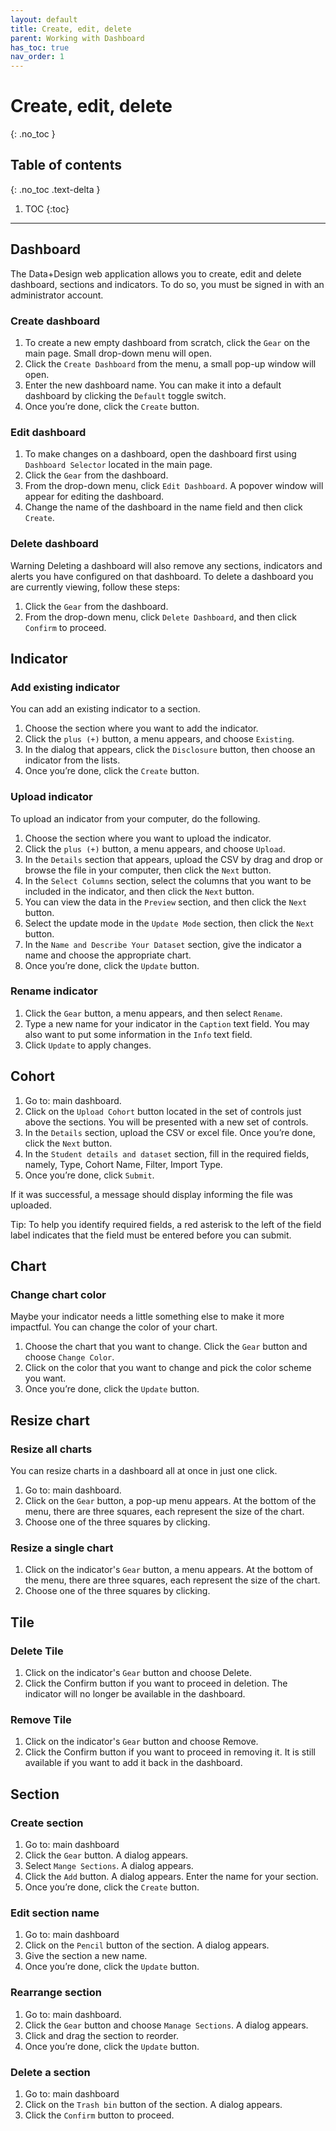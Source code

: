 ```yaml
---
layout: default
title: Create, edit, delete
parent: Working with Dashboard
has_toc: true
nav_order: 1
---
```


# Create, edit, delete
{: .no_toc }

## Table of contents
{: .no_toc .text-delta }

1. TOC
{:toc}

---

## Dashboard

The Data+Design web application allows you to create, edit and delete dashboard, sections and indicators. To do so, you must be signed in with an administrator account.

### Create dashboard
1.	To create a new empty dashboard from scratch, click the `Gear` on the main page. Small drop-down menu will open.
2.	Click the `Create Dashboard` from the menu, a small pop-up window will open.
3.	Enter the new dashboard name. You can make it into a default dashboard by clicking the `Default` toggle switch.
4.	Once you’re done, click the `Create` button.

### Edit dashboard
1.	To make changes on a dashboard, open the dashboard first using `Dashboard Selector` located in the main page.
2.	Click the `Gear` from the dashboard.
3.	From the drop-down menu, click `Edit Dashboard`. A popover window will appear for editing the dashboard.
4.	Change the name of the dashboard in the name field and then click `Create`.

### Delete dashboard
Warning
Deleting a dashboard will also remove any sections, indicators and alerts you have configured on that dashboard.
To delete a dashboard you are currently viewing, follow these steps:
1.	Click the `Gear` from the dashboard.
2.	From the drop-down menu, click `Delete Dashboard`, and then click `Confirm` to proceed.

## Indicator
### Add existing indicator
You can add an existing indicator to a section.

1. Choose the section where you want to add the indicator.
2. Click the `plus (+)` button, a menu appears, and choose `Existing`.
3. In the dialog that appears, click the `Disclosure` button, then choose an indicator from the lists.
4. Once you’re done, click the `Create` button.

### Upload indicator
To upload an indicator from your computer, do the following.

1. Choose the section where you want to upload the indicator.
2. Click the `plus (+)` button, a menu appears, and choose `Upload`.
3. In the `Details` section that appears, upload the CSV by drag and drop or browse the file in your computer, then click the `Next` button.
4. In the `Select Columns` section, select the columns that you want to be included in the indicator, and then click the `Next` button.
5. You can view the data in the `Preview` section, and then click the `Next` button.
6. Select the update mode in the `Update Mode` section, then click the `Next` button.
7. In the `Name and Describe Your Dataset` section, give the indicator a name and choose the appropriate chart.
8. Once you’re done, click the `Update` button.

### Rename indicator
1. Click the `Gear` button, a menu appears, and then select `Rename`.
2. Type a new name for your indicator in the `Caption` text field. You may also want to put some information in the `Info` text field.
3. Click `Update` to apply changes.


## Cohort
1. Go to: main dashboard.
2. Click on the `Upload Cohort` button located in the set of controls just above the sections. You will be presented with a new set of controls.
3. In the `Details` section, upload the CSV or excel file. Once you’re done, click the `Next` button.
4. In the `Student details and dataset` section, fill in the required fields, namely, Type, Cohort Name, Filter, Import Type.
5. Once you’re done, click `Submit`.

If it was successful, a message should display informing the file was uploaded.

Tip: To help you identify required fields, a red asterisk to the left of the field label indicates that the field must be entered before you can submit.

## Chart
### Change chart color
Maybe your indicator needs a little something else to make it more impactful. You can change the color of your chart.

1. Choose the chart that you want to change. Click the `Gear` button and choose `Change Color`.
2. Click on the color that you want to change and pick the color scheme you want.
3. Once you’re done, click the `Update` button.

## Resize chart
### Resize all charts
You can resize charts in a dashboard all at once in just one click.
1. Go to: main dashboard.
2. Click on the `Gear` button, a pop-up menu appears. At the bottom of the menu, there are three squares, each represent the size of the chart.
2. Choose one of the three squares by clicking.

### Resize a single chart
1. Click on the indicator's `Gear` button, a menu appears. At the bottom of the menu, there are three squares, each represent the size of the chart.
2. Choose one of the three squares by clicking.

## Tile
### Delete Tile
1. Click on the indicator's `Gear` button and choose Delete.
2. Click the Confirm button if you want to proceed in deletion. The indicator will no longer be available in the dashboard.

### Remove Tile
1. Click on the indicator's `Gear` button and choose Remove.
2. Click the Confirm button if you want to proceed in removing it. It is still available if you want to add it back in the dashboard.

## Section
### Create section
1. Go to: main dashboard
2. Click the `Gear` button. A dialog appears.
3. Select `Mange Sections`. A dialog appears.
4. Click the `Add` button. A dialog appears. Enter the name for your section.
4. Once you’re done, click the `Create` button.

### Edit section name
1. Go to: main dashboard
2. Click on the `Pencil` button of the section. A dialog appears.
3. Give the section a new name.
4. Once you’re done, click the `Update` button.

### Rearrange section
1. Go to: main dashboard.
2. Click the `Gear` button and choose `Manage Sections`. A dialog appears.
3. Click and drag the section to reorder.
4. Once you’re done, click the `Update` button.

### Delete a section
1. Go to: main dashboard
2. Click on the `Trash bin` button of the section. A dialog appears.
3. Click the `Confirm` button to proceed.
